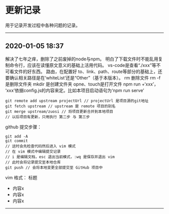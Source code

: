 # 更新记录
用于记录开发过程中各种问题的记录。

---

## 2020-01-05 18:37
解决了七年之痒，删除了之前废掉的node与npm。
明白了下载文件时不能乱用复制命令行，应该在读懂原文意义的基础上活用代码。
vs-code是查看“./xxx”等不可看文件的好东西。
路由，在配置好 to、link、path、route等部分的基础上，还要确认相关路径是在‘whiteList’还是“Other”（基于本版本）。
rm 删除文件 rm -f 是删除文件夹
mkdir 是创建文件夹 opne、touch是打开文件
npm run +‘xxx’， ‘xxx’依据config.js的内容来定。比如本项目启动语句为‘npm run serve’

```command
git remote add upstream projectUrl // projectUrl 是项目源的git地址
git fetch upstream // upstream 是 remote 项目的别名
git merge upstream/zuosi // 将项目更新合并到本地项目
// 以后项目有更新，只用执行 第二步 与 第三步
```

github 提交步骤：
```command
git add -A
git commit
// 这时会先检查代码然后进入 vim 模式
// 在 vim 模式中编辑提交记录
// i 是编辑文档，esc 退出当前模式，:wq 是保存并退出 vim
// 此时会将记录提交至本地仓库
git push // 会将本地变更全部提交至 GitHub 项目中
```
vim 格式：
标题

- 内容x
- 内容x
- 内容x

---
